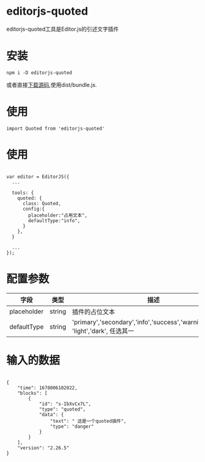 # editorjs-quoted
editorjs-quoted工具是Editor.js的引述文字插件
# 安装
```
npm i -D editorjs-quoted

```
或者直接[下载源码](https://github.com/xiaogonggong-w/editorjs-quoted.git),使用dist/bundle.js.
# 使用

```
import Quoted from 'editorjs-quoted' 
```

# 使用
```

var editor = EditorJS({
  ...
  
  tools: {
    quoted: {
      class: Quoted,
      config:{
        placeholder:"占用文本",
        defaultType:"info",
      }
    },
  }
  
  ...
});

```

# 配置参数
| 字段  |  类型   | 描述 |
| ---- | ---- | ---- |
| placeholder | string | 插件的占位文本 |
| defaultType | string |       'primary','secondary','info','success','warning','danger', 'light','dark', 任选其一|

# 输入的数据
```

{
    "time": 1678006102022,
    "blocks": [
        {
            "id": "s-IbXvCx7L",
            "type": "quoted",
            "data": {
                "text": " 这是一个quoted插件",
                "type": "danger"
            }
        }
    ],
    "version": "2.26.5"
}
```
